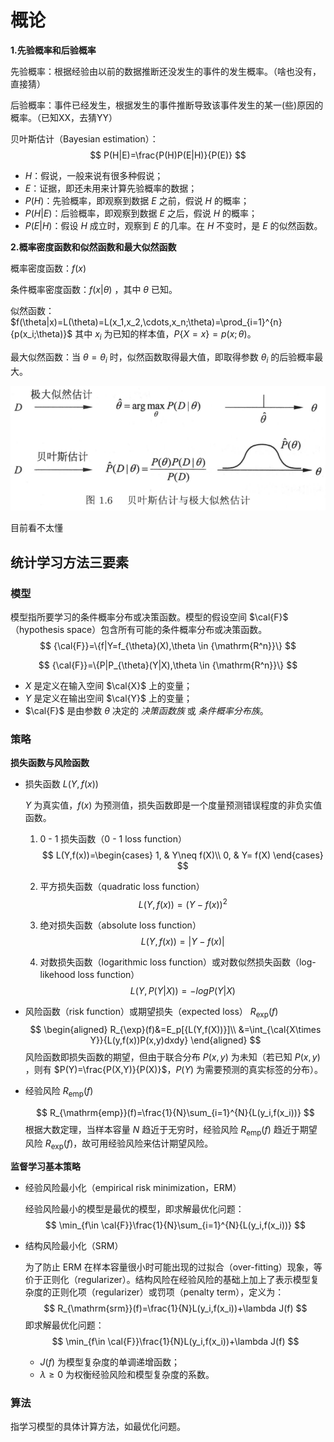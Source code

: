 # 概论

**1.先验概率和后验概率**

先验概率：根据经验由以前的数据推断还没发生的事件的发生概率。（啥也没有，直接猜）

后验概率：事件已经发生，根据发生的事件推断导致该事件发生的某一(些)原因的概率。（已知XX，去猜YY）

贝叶斯估计（Bayesian estimation）：
$$
P(H|E)=\frac{P(H)P(E|H)}{P(E)}
$$
* $H$：假说，一般来说有很多种假说；
* $E$：证据，即还未用来计算先验概率的数据；
* $P(H)$：先验概率，即观察到数据 $E$ 之前，假说 $H$ 的概率；
* $P(H|E)$：后验概率，即观察到数据 $E$ 之后，假说 $H$ 的概率；
* $P(E|H)$：假设 $H$ 成立时，观察到 $E$ 的几率。在 $H$ 不变时，是 $E$ 的似然函数。

**2.概率密度函数和似然函数和最大似然函数**

概率密度函数：$f(x)$

条件概率密度函数：$f(x|\theta)$ ，其中 $\theta$ 已知。

似然函数：$f(\theta|x)=L(\theta)=L(x_1,x_2,\cdots,x_n;\theta)=\prod_{i=1}^{n}{p(x_i;\theta)}$ 其中 $x_i$ 为已知的样本值，$P\{X=x\}=p(x;\theta)$。

最大似然函数：当 $\theta=\theta_i$ 时，似然函数取得最大值，即取得参数 $\theta_i$ 的后验概率最大。

![image-20200710094727084](%E6%A6%82%E8%AE%BA.assets/image-20200710094727084.png)

目前看不太懂

## 统计学习方法三要素

### 模型

模型指所要学习的条件概率分布或决策函数。模型的假设空间 $\cal{F}$（hypothesis space）包含所有可能的条件概率分布或决策函数。
$$
{\cal{F}}=\{f|Y=f_{\theta}(X),\theta \in {\mathrm{R^n}}\}
$$

$$
{\cal{F}}=\{P|P_{\theta}(Y|X),\theta \in {\mathrm{R^n}}\}
$$

* $X$ 是定义在输入空间 $\cal{X}$ 上的变量；
* $Y$ 是定义在输出空间 $\cal{Y}$ 上的变量；
* $\cal{F}$ 是由参数 $\theta$ 决定的 *决策函数族* 或 *条件概率分布族*。

### 策略

**损失函数与风险函数**

* 损失函数 $L(Y,f(x))$

  $Y$ 为真实值，$f(x)$ 为预测值，损失函数即是一个度量预测错误程度的非负实值函数。

  1. 0 - 1 损失函数（0 - 1 loss function）
     $$
     L(Y,f(x))=\begin{cases}
     1, & Y\neq f(X)\\
     0, & Y= f(X)
     \end{cases}
     $$

  2. 平方损失函数（quadratic loss function）
     $$
     L(Y,f(x))=(Y-f(x))^2
     $$

  3. 绝对损失函数（absolute loss function）
     $$
     L(Y,f(x))=|Y-f(x)|
     $$

  4. 对数损失函数（logarithmic loss function）或对数似然损失函数（log-likehood loss function）
     $$
     L(Y,P(Y|X))=-logP(Y|X)
     $$

* 风险函数（risk function）或期望损失（expected loss） $R_{\exp}(f)$
  $$
  \begin{aligned}
  R_{\exp}(f)&=E_p[{L(Y,f(X))}]\\
  &=\int_{\cal{X\times Y}}{L(y,f(x))P(x,y)dxdy}
  \end{aligned}
  $$
  风险函数即损失函数的期望，但由于联合分布 $P(x,y)$ 为未知（若已知 $P(x,y)$ ，则有 $P(Y)=\frac{P(X,Y)}{P(X)}$，$P(Y)$ 为需要预测的真实标签的分布）。

* 经验风险 $R_{\mathrm{emp}}(f)$

  $$
  R_{\mathrm{emp}}(f)=\frac{1}{N}\sum_{i=1}^{N}{L(y_i,f(x_i))}
  $$
  根据大数定理，当样本容量 $N$ 趋近于无穷时，经验风险 $R_{\mathrm{emp}}(f)$ 趋近于期望风险 $R_{\exp}(f)$，故可用经验风险来估计期望风险。

**监督学习基本策略**

* 经验风险最小化（empirical risk minimization，ERM）

  经验风险最小的模型是最优的模型，即求解最优化问题：
  $$
  \min_{f\in \cal{F}}\frac{1}{N}\sum_{i=1}^{N}{L(y_i,f(x_i))}
  $$
  
* 结构风险最小化（SRM）

  为了防止 ERM 在样本容量很小时可能出现的过拟合（over-fitting）现象，等价于正则化（regularizer）。结构风险在经验风险的基础上加上了表示模型复杂度的正则化项（regularizer）或罚项（penalty term），定义为：
$$
R_{\mathrm{srm}}(f)=\frac{1}{N}L(y_i,f(x_i))+\lambda J(f)
$$
  即求解最优化问题：
$$
  \min_{f\in \cal{F}}\frac{1}{N}L(y_i,f(x_i))+\lambda J(f)
$$

  * $J(f)$ 为模型复杂度的单调递增函数；
  * $\lambda \geq 0$ 为权衡经验风险和模型复杂度的系数。

### 算法

指学习模型的具体计算方法，如最优化问题。